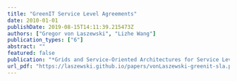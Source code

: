 ```yaml
---
title: "GreenIT Service Level Agreements"
date: 2010-01-01
publishDate: 2019-08-15T14:11:39.215473Z
authors: ["Gregor von Laszewski", "Lizhe Wang"]
publication_types: ["6"]
abstract: ""
featured: false
publication: "*Grids and Service-Oriented Architectures for Service Level Agreements*"
url_pdf: "https://laszewski.github.io/papers/vonLaszewski-greenit-sla.pdf"
---
```


